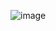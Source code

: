 ![image](https://user-images.githubusercontent.com/71311997/136551691-dbf1e360-a846-40c7-9d6a-d0919b73c6ee.png)